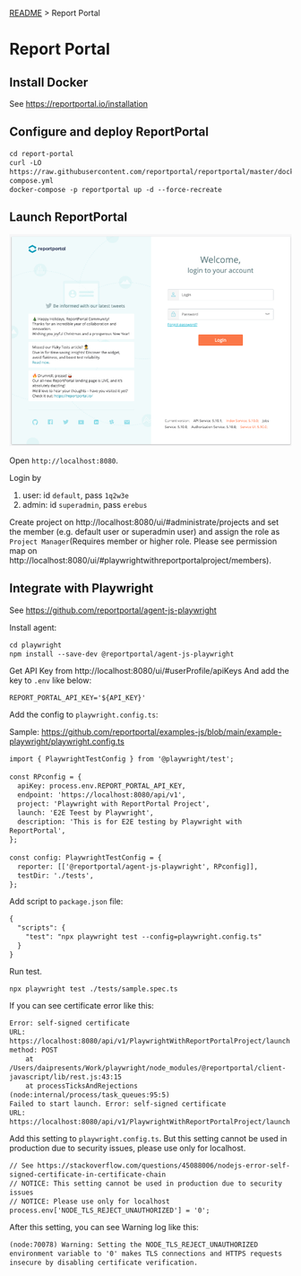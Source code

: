 [README](../README.md) > Report Portal

# Report Portal

## Install Docker
See https://reportportal.io/installation

## Configure and deploy ReportPortal

```
cd report-portal
curl -LO https://raw.githubusercontent.com/reportportal/reportportal/master/docker-compose.yml
docker-compose -p reportportal up -d --force-recreate
```

## Launch ReportPortal

![](./images/report-portal01.png)

Open `http://localhost:8080`.

Login by 

1. user: id `default`, pass `1q2w3e`
2. admin: id `superadmin`, pass `erebus`

Create project on http://localhost:8080/ui/#administrate/projects and set the member (e.g. default user or superadmin user) and assign the role as `Project Manager`(Requires member or higher role. Please see permission map on http://localhost:8080/ui/#playwrightwithreportportalproject/members).


## Integrate with Playwright
See https://github.com/reportportal/agent-js-playwright

Install agent:

```
cd playwright
npm install --save-dev @reportportal/agent-js-playwright
```

Get API Key from http://localhost:8080/ui/#userProfile/apiKeys
And add the key to `.env` like below:

```
REPORT_PORTAL_API_KEY='${API_KEY}'
```

Add the config to `playwright.config.ts`:

Sample: https://github.com/reportportal/examples-js/blob/main/example-playwright/playwright.config.ts

```
import { PlaywrightTestConfig } from '@playwright/test';

const RPconfig = {
  apiKey: process.env.REPORT_PORTAL_API_KEY,
  endpoint: 'https://localhost:8080/api/v1',
  project: 'Playwright with ReportPortal Project',
  launch: 'E2E Teest by Playwright',
  description: 'This is for E2E testing by Playwright with ReportPortal',
};

const config: PlaywrightTestConfig = {
  reporter: [['@reportportal/agent-js-playwright', RPconfig]],
  testDir: './tests',
};
```

Add script to `package.json` file:

```
{
  "scripts": {
    "test": "npx playwright test --config=playwright.config.ts"
  }
}
```

Run test.

```
npx playwright test ./tests/sample.spec.ts
```

If you can see certificate error like this:

```
Error: self-signed certificate
URL: https://localhost:8080/api/v1/PlaywrightWithReportPortalProject/launch
method: POST
    at /Users/daipresents/Work/playwright/node_modules/@reportportal/client-javascript/lib/rest.js:43:15
    at processTicksAndRejections (node:internal/process/task_queues:95:5)
Failed to start launch. Error: self-signed certificate
URL: https://localhost:8080/api/v1/PlaywrightWithReportPortalProject/launch
```

Add this setting to `playwright.config.ts`.
But this setting cannot be used in production due to security issues, please use only for localhost.

```
// See https://stackoverflow.com/questions/45088006/nodejs-error-self-signed-certificate-in-certificate-chain
// NOTICE: This setting cannot be used in production due to security issues
// NOTICE: Please use only for localhost
process.env['NODE_TLS_REJECT_UNAUTHORIZED'] = '0';
```

After this setting, you can see Warning log like this:

```
(node:70078) Warning: Setting the NODE_TLS_REJECT_UNAUTHORIZED environment variable to '0' makes TLS connections and HTTPS requests insecure by disabling certificate verification.
```
